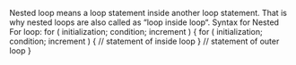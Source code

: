 
Nested loop means a loop statement inside another loop statement. That is why nested loops are also called as “loop inside loop“. Syntax for Nested For loop: for ( initialization; condition; increment ) { for ( initialization; condition; increment ) { // statement of inside loop } // statement of outer loop }
